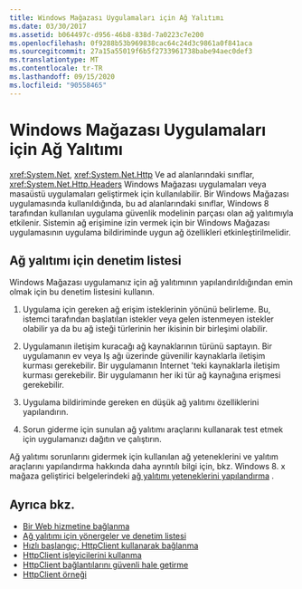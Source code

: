 ```yaml
---
title: Windows Mağazası Uygulamaları için Ağ Yalıtımı
ms.date: 03/30/2017
ms.assetid: b064497c-d956-46b8-838d-7a0223c7e200
ms.openlocfilehash: 0f9288b53b969838cac64c24d3c9861a0f841aca
ms.sourcegitcommit: 27a15a55019f6b5f2733961738babe94aec0def3
ms.translationtype: MT
ms.contentlocale: tr-TR
ms.lasthandoff: 09/15/2020
ms.locfileid: "90558465"
---
```

# <a name="network-isolation-for-windows-store-apps"></a>Windows Mağazası Uygulamaları için Ağ Yalıtımı

<xref:System.Net>, <xref:System.Net.Http> Ve ad alanlarındaki sınıflar, <xref:System.Net.Http.Headers> Windows Mağazası uygulamaları veya masaüstü uygulamaları geliştirmek için kullanılabilir. Bir Windows Mağazası uygulamasında kullanıldığında, bu ad alanlarındaki sınıflar, Windows 8 tarafından kullanılan uygulama güvenlik modelinin parçası olan ağ yalıtımıyla etkilenir. Sistemin ağ erişimine izin vermek için bir Windows Mağazası uygulamasının uygulama bildiriminde uygun ağ özellikleri etkinleştirilmelidir.  
  
## <a name="checklist-for-network-isolation"></a>Ağ yalıtımı için denetim listesi  

Windows Mağazası uygulamanız için ağ yalıtımının yapılandırıldığından emin olmak için bu denetim listesini kullanın.  
  
1. Uygulama için gereken ağ erişim isteklerinin yönünü belirleme. Bu, istemci tarafından başlatılan istekler veya gelen istenmeyen istekler olabilir ya da bu ağ isteği türlerinin her ikisinin bir birleşimi olabilir.  
  
2. Uygulamanın iletişim kuracağı ağ kaynaklarının türünü saptayın. Bir uygulamanın ev veya Iş ağı üzerinde güvenilir kaynaklarla iletişim kurması gerekebilir. Bir uygulamanın Internet 'teki kaynaklarla iletişim kurması gerekebilir. Bir uygulamanın her iki tür ağ kaynağına erişmesi gerekebilir.  
  
3. Uygulama bildiriminde gereken en düşük ağ yalıtımı özelliklerini yapılandırın.  
  
4. Sorun giderme için sunulan ağ yalıtımı araçlarını kullanarak test etmek için uygulamanızı dağıtın ve çalıştırın.  
  
Ağ yalıtımı sorunlarını gidermek için kullanılan ağ yeteneklerini ve yalıtım araçlarını yapılandırma hakkında daha ayrıntılı bilgi için, bkz. Windows 8. x mağaza geliştirici belgelerindeki [ağ yalıtımı yeteneklerini yapılandırma](/previous-versions/windows/apps/hh770532(v=win.10)) .
  
## <a name="see-also"></a>Ayrıca bkz.

- [Bir Web hizmetine bağlanma](/previous-versions/windows/apps/hh761504(v=win.10))
- [Ağ yalıtımı için yönergeler ve denetim listesi](/previous-versions/windows/apps/hh770532(v=win.10))
- [Hızlı başlangıç: HttpClient kullanarak bağlanma](/previous-versions/windows/apps/hh781239(v=win.10))
- [HttpClient işleyicilerini kullanma](/previous-versions/windows/apps/hh781241(v=win.10))
- [HttpClient bağlantılarını güvenli hale getirme](/previous-versions/windows/apps/hh781240(v=win.10))
- [HttpClient örneği](https://code.msdn.microsoft.com/windowsapps/HttpClient-sample-55700664)
